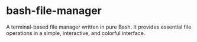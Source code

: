 # bash-file-manager
A  terminal-based file manager written in pure Bash. It provides essential file operations in a simple, interactive, and colorful interface.
 
